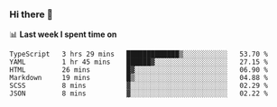 ### Hi there 👋

<!--
**DBvc/DBvc** is a ✨ _special_ ✨ repository because its `README.md` (this file) appears on your GitHub profile.

Here are some ideas to get you started:

- 🔭 I’m currently working on ...
- 🌱 I’m currently learning ...
- 👯 I’m looking to collaborate on ...
- 🤔 I’m looking for help with ...
- 💬 Ask me about ...
- 📫 How to reach me: ...
- 😄 Pronouns: ...
- ⚡ Fun fact: ...
-->

📊 **Last week I spent time on**
<!--START_SECTION:waka-->

```text
TypeScript   3 hrs 29 mins   █████████████▒░░░░░░░░░░░   53.70 %
YAML         1 hr 45 mins    ██████▓░░░░░░░░░░░░░░░░░░   27.15 %
HTML         26 mins         █▓░░░░░░░░░░░░░░░░░░░░░░░   06.90 %
Markdown     19 mins         █▒░░░░░░░░░░░░░░░░░░░░░░░   04.88 %
SCSS         8 mins          ▓░░░░░░░░░░░░░░░░░░░░░░░░   02.29 %
JSON         8 mins          ▓░░░░░░░░░░░░░░░░░░░░░░░░   02.22 %
```

<!--END_SECTION:waka-->
